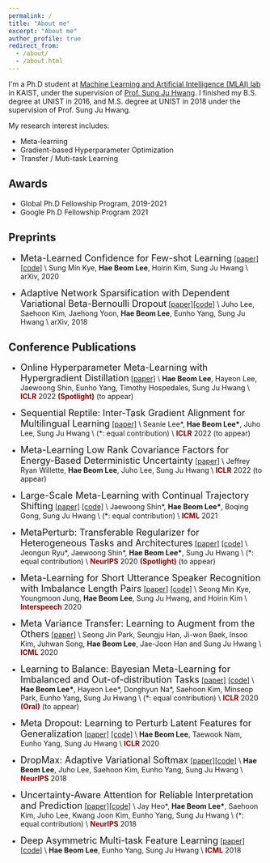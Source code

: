 ```yaml
---
permalink: /
title: "About me"
excerpt: "About me"
author_profile: true
redirect_from:
  - /about/
  - /about.html
---
```

I'm a Ph.D student at [Machine Learning and Artificial Intelligence (MLAI) lab](https://www.mlai-kaist.com/) in KAIST, under the supervision of [Prof. Sung Ju Hwang](http://www.sungjuhwang.com/). I finished my B.S. degree at UNIST in 2016, and M.S. degree at UNIST in 2018 under the supervision of Prof. Sung Ju Hwang.

My research interest includes:
- Meta-learning
- Gradient-based Hyperparameter Optimization
- Transfer / Muti-task Learning 

## Awards
- Global Ph.D Fellowship Program, 2019-2021
- Google Ph.D Fellowship Program 2021
 

## Preprints


- <font size="4">Meta-Learned Confidence for Few-shot Learning</font>
[[paper]](https://arxiv.org/pdf/2002.12017.pdf)[[code]](https://github.com/seongmin-kye/MCT) \\
Sung Min Kye, **Hae Beom Lee**, Hoirin Kim, Sung Ju Hwang \\
arXiv, 2020

- <font size="4">Adaptive Network Sparsification with Dependent Variational Beta-Bernoulli Dropout</font>
[[paper]](https://arxiv.org/pdf/1805.10896.pdf)[[code]](https://github.com/OpenXAIProject/Variational_Dropouts) \\
Juho Lee, Saehoon Kim, Jaehong Yoon, **Hae Beom Lee**, Eunho Yang, Sung Ju Hwang \\
arXiv, 2018
 

## Conference Publications

- <font size="4">Online Hyperparameter Meta-Learning with Hypergradient Distillation</font>
[[paper]](http://arxiv.org/abs/2110.02508) \\
 **Hae Beom Lee**, Hayeon Lee, Jaewoong Shin, Eunho Yang, Timothy Hospedales, Sung Ju Hwang \\
<span style="color:darkred">**ICLR**</span> 2022 <span style="color:darkred">**(Spotlight)**</span> (to appear)

- <font size="4">Sequential Reptile: Inter-Task Gradient Alignment for Multilingual Learning</font>
[[paper]](https://arxiv.org/abs/2110.02600) \\
Seanie Lee\*, **Hae Beom Lee\***, Juho Lee, Sung Ju Hwang \\
(\*: equal contribution) \\
<span style="color:darkred">**ICLR**</span> 2022 (to appear)

- <font size="4">Meta-Learning Low Rank Covariance Factors for Energy-Based Deterministic Uncertainty</font>
[[paper]](https://arxiv.org/abs/2110.06381) \\
Jeffrey Ryan Willette, **Hae Beom Lee**, Juho Lee, Sung Ju Hwang \\
<span style="color:darkred">**ICLR**</span> 2022 (to appear)

- <font size="4">Large-Scale Meta-Learning with Continual Trajectory Shifting</font>
[[paper]](https://arxiv.org/pdf/2102.07215.pdf) [[code]](https://github.com/JWoong148/ContinualTrajectoryShifting) \\
Jaewoong Shin\*, **Hae Beom Lee\***, Boqing Gong, Sung Ju Hwang \\
(\*: equal contribution) \\
<span style="color:darkred">**ICML**</span> 2021

- <font size="4">MetaPerturb: Transferable Regularizer for Heterogeneous Tasks and Architectures</font>
[[paper]](https://papers.nips.cc/paper/2020/file/84ddfb34126fc3a48ee38d7044e87276-Paper.pdf) [[code]](https://github.com/JWoong148/metaperturb) \\
Jeongun Ryu\*, Jaewoong Shin\*, **Hae Beom Lee\***, Sung Ju Hwang \\
(\*: equal contribution) \\
<span style="color:darkred">**NeurIPS**</span> 2020 <span style="color:darkred">**(Spotlight)**</span> (to appear)

- <font size="4">Meta-Learning for Short Utterance Speaker Recognition with Imbalance Length Pairs</font>
[[paper]](https://arxiv.org/pdf/2004.02863.pdf) [[code]](https://github.com/seongmin-kye/meta-SR) \\
Seong Min Kye, Youngmoon Jung, **Hae Beom Lee**, Sung Ju Hwang, and Hoirin Kim \\
<span style="color:darkred">**Interspeech**</span> 2020

- <font size="4">Meta Variance Transfer: Learning to Augment from the Others</font>
[[paper]](https://proceedings.icml.cc/static/paper_files/icml/2020/2222-Paper.pdf) \\
Seong Jin Park, Seungju Han, Ji-won Baek, Insoo Kim, Juhwan Song, **Hae Beom Lee**, Jae-Joon Han and Sung Ju Hwang \\
<span style="color:darkred">**ICML**</span> 2020

- <font size="4">Learning to Balance: Bayesian Meta-Learning for Imbalanced and Out-of-distribution Tasks</font>
[[paper]](https://openreview.net/pdf?id=rkeZIJBYvr) [[code]](https://github.com/haebeom-lee/l2b) \\
**Hae Beom Lee\***, Hayeon Lee\*, Donghyun Na\*, Saehoon Kim, Minseop Park, Eunho Yang, Sung Ju Hwang \\
(\*: equal contribution) \\
<span style="color:darkred">**ICLR**</span> 2020 <span style="color:darkred">**(Oral)**</span> (to appear)

- <font size="4">Meta Dropout: Learning to Perturb Latent Features for Generalization</font>
[[paper]](https://openreview.net/pdf?id=BJgd81SYwr) [[code]](https://github.com/haebeom-lee/metadrop) \\
**Hae Beom Lee**, Taewook Nam, Eunho Yang, Sung Ju Hwang \\
<span style="color:darkred">**ICLR**</span> 2020

- <font size="4">DropMax: Adaptive Variational Softmax</font>
[[paper]](https://arxiv.org/pdf/1712.07834.pdf)[[code]](https://github.com/haebeom-lee/dropmax) \\
**Hae Beom Lee**, Juho Lee, Saehoon Kim, Eunho Yang, Sung Ju Hwang \\
<span style="color:darkred">**NeurIPS**</span> 2018

- <font size="4">Uncertainty-Aware Attention for Reliable Interpretation and Prediction</font>
[[paper]](https://arxiv.org/pdf/1805.09653.pdf)[[code]](https://github.com/jayheo/UA) \\
Jay Heo\*, **Hae Beom Lee\***, Saehoon Kim, Juho Lee, Kwang Joon Kim, Eunho Yang, Sung Ju Hwang \\
(\*: equal contribution) \\
<span style="color:darkred">**NeurIPS**</span> 2018

- <font size="4">Deep Asymmetric Multi-task Feature Learning</font>
[[paper]](https://arxiv.org/pdf/1708.00260.pdf)[[code]](https://github.com/haebeom-lee/amtfl) \\
**Hae Beom Lee**, Eunho Yang, Sung Ju Hwang \\
<span style="color:darkred">**ICML**</span> 2018
